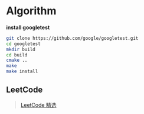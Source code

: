 # Algorithm

**install googletest**

```bash
git clone https://github.com/google/googletest.git
cd googletest
mkdir build
cd build
cmake ..
make
make install
```

## LeetCode

> [LeetCode 精选](https://github.com/CyC2018/CS-Notes/blob/master/notes/Leetcode%20%E9%A2%98%E8%A7%A3%20-%20%E7%9B%AE%E5%BD%95.md)